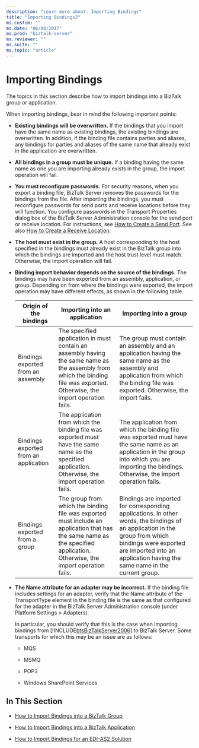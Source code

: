 ```yaml
---
description: "Learn more about: Importing Bindings"
title: "Importing Bindings2"
ms.custom: ""
ms.date: "06/08/2017"
ms.prod: "biztalk-server"
ms.reviewer: ""
ms.suite: ""
ms.topic: "article"
---
```

# Importing Bindings
The topics in this section describe how to import bindings into a BizTalk group or application.  

 When importing bindings, bear in mind the following important points:  

- **Existing bindings will be overwritten.** If the bindings that you import have the same name as existing bindings, the existing bindings are overwritten. In addition, if the binding file contains parties and aliases, any bindings for parties and aliases of the same name that already exist in the application are overwritten.  

- **All bindings in a group must be unique.** If a binding having the same name as one you are importing already exists in the group, the import operation will fail.  

- **You must reconfigure passwords.** For security reasons, when you export a binding file, BizTalk Server removes the passwords for the bindings from the file. After importing the bindings, you must reconfigure passwords for send ports and receive locations before they will function. You configure passwords in the Transport Properties dialog box of the BizTalk Server Administration console for the send port or receive location. For instructions, see [How to Create a Send Port](../core/how-to-create-a-send-port2.md). See also [How to Create a Receive Location](../core/how-to-create-a-receive-location.md).  

- **The host must exist in the group.** A host corresponding to the host specified in the bindings must already exist in the BizTalk group into which the bindings are imported and the host trust level must match. Otherwise, the import operation will fail.  

- **Binding import behavior depends on the source of the bindings.** The bindings may have been exported from an assembly, application, or group. Depending on from where the bindings were exported, the import operation may have different effects, as shown in the following table.  


  |        Origin of the bindings         |                                                                        Importing into an application                                                                        |                                                                                                     Importing into a group                                                                                                      |
  |---------------------------------------|-----------------------------------------------------------------------------------------------------------------------------------------------------------------------------|---------------------------------------------------------------------------------------------------------------------------------------------------------------------------------------------------------------------------------|
  |  Bindings exported from an assembly   | The specified application in must contain an assembly having the same name as the assembly from which the binding file was exported. Otherwise, the import operation fails. |                        The group must contain an assembly and an application having the same name as the assembly and application from which the binding file was exported. Otherwise, the import fails.                        |
  | Bindings exported from an application |            The application from which the binding file was exported must have the same name as the specified application. Otherwise, the import operation fails.            |                The application from which the binding file was exported must have the same name as an application in the group into which you are importing the bindings. Otherwise, the import operation fails.                |
  |    Bindings exported from a group     | The group from which the binding file was exported must include an application that has the same name as the specified application. Otherwise, the import operation fails.  | Bindings are imported for corresponding applications. In other words, the bindings of an application in the group from which bindings were exported are imported into an application having the same name in the current group. |


- **The Name attribute for an adapter may be incorrect.** If the binding file includes settings for an adapter, verify that the Name attribute of the TransportType element in the binding file is the same as that configured for the adapter in the BizTalk Server Administration console (under Platform Settings > Adapters).  

   In particular, you should verify that this is the case when importing bindings from [!INCLUDE[btsBizTalkServer2006](../includes/btsbiztalkserver2006-md.md)] to BizTalk Server. Some transports for which this may be an issue are as follows:  

  -   MQS  

  -   MSMQ  

  -   POP3  

  -   Windows SharePoint Services  

## In This Section  

-   [How to Import Bindings into a BizTalk Group](../core/how-to-import-bindings-into-a-biztalk-group.md)  

-   [How to Import Bindings into a BizTalk Application](../core/how-to-import-bindings-into-a-biztalk-application.md)  

-   [How to Import Bindings for an EDI-AS2 Solution](../core/how-to-import-bindings-for-an-edi-as2-solution.md)
